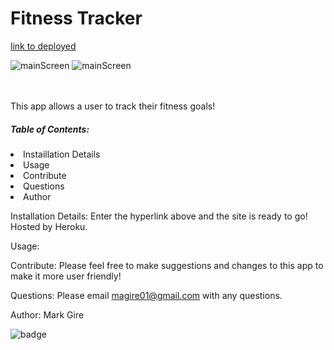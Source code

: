 # Fitness Tracker

[link to deployed](https://mag-fitness-tracker.herokuapp.com/)

![mainScreen](.public/Assets/screen1.png)
![mainScreen](.public/Assets/screen2.png)
<br>
<br>
<br>
<p>This app allows a user to track their fitness goals!</p>

 <h5>Table of Contents:</h5>
  <li> Instaillation Details </li>
  <li> Usage </li>
  <li> Contribute </li>
  <li> Questions </li>
  <li> Author </li>
 
 Installation Details: 
 Enter the hyperlink above and the site is ready to go! Hosted by Heroku.

 Usage:
 

 Contribute:
 Please feel free to make suggestions and changes to this app to make it more user friendly!

 Questions:
 Please email magire01@gmail.com with any questions.

 


Author: Mark Gire

 ![badge](https://img.shields.io/badge/license-MG-brightgreen) 
